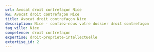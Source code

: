 ```yaml
---
url: Avocat droit contrefaçon Nice
kw: Avocat droit contrefaçon Nice
title: Avocat droit contrefaçon Nice
description: Nice - confiez-nous votre dossier droit contrefaçon
tag_ville: Nice
competence: droit contrefaçon
expertise: droit-propriete-intellectuelle
extertise_id: 2
---
```

